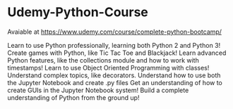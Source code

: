 # Udemy-Python-Course
Avaiable at https://www.udemy.com/course/complete-python-bootcamp/

Learn to use Python professionally, learning both Python 2 and Python 3!
Create games with Python, like Tic Tac Toe and Blackjack!
Learn advanced Python features, like the collections module and how to work with timestamps!
Learn to use Object Oriented Programming with classes!
Understand complex topics, like decorators.
Understand how to use both the Jupyter Notebook and create .py files
Get an understanding of how to create GUIs in the Jupyter Notebook system!
Build a complete understanding of Python from the ground up!
